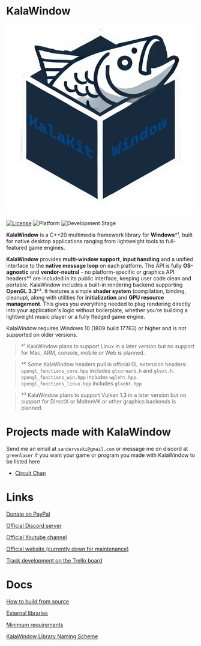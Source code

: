 # KalaWindow

![Logo](logo.png)

[![License](https://img.shields.io/badge/license-Zlib-blue)](LICENSE.md)
![Platform](https://img.shields.io/badge/platform-Windows%20%7C%20Linux-brightgreen)
![Development Stage](https://img.shields.io/badge/development-Alpha-yellow)

**KalaWindow** is a C++20 multimedia framework library for **Windows**\*¹, built for native desktop applications ranging from lightweight tools to full-featured game engines. 

**KalaWindow** provides **multi-window support**, **input handling** and a unified interface to the **native message loop** on each platform. The API is fully **OS-agnostic** and **vendor-neutral** - no platform-specific or graphics API headers\*² are included in its public interface, keeping user code clean and portable. KalaWindow includes a built-in rendering backend supporting **OpenGL 3.3**\*³. It features a simple **shader system** (compilation, binding, cleanup), along with utilities for **initialization** and **GPU resource management**. This gives you everything needed to plug rendering directly into your application's logic without boilerplate, whether you’re building a lightweight music player or a fully fledged game engine.

KalaWindow requires Windows 10 (1809 build 17763) or higher and is not supported on older versions.

> \*¹ KalaWindow plans to support Linux in a later version but no support for Mac, ARM, console, mobile or Web is planned.

> \*² Some KalaWindow headers pull in official GL extension headers: `opengl_functions_core.hpp` includes `glcorearb.h` and `glext.h`. `opengl_functions_win.hpp` includes `wgleht.hpp`. `opengl_functions_linux.hpp` includes `glxeht.hpp`

> \*³ KalaWindow plans to support Vulkan 1.3 in a later version but no support for DirectX or MoltenVK or other graphics backends is planned.

# Projects made with KalaWindow

Send me an email at `sanderveski@gmail.com` or message me on discord at `greenlaser` if you want your game or program you made with KalaWindow to be listed here

- [Circuit Chan](https://github.com/lost-empire-entertainment/circuit-chan)

# Links

[Donate on PayPal](https://www.paypal.com/donate/?hosted_button_id=QWG8SAYX5TTP6)

[Official Discord server](https://discord.gg/jkvasmTND5)

[Official Youtube channel](https://youtube.com/greenlaser)

[Official website (currently down for maintenance)](https://thekalakit.com)

[Track development on the Trello board](https://trello.com/b/rXmMDRaf/kalawindow)

# Docs

[How to build from source](docs/build_from_source.md)

[External libraries](docs/external_libraries.md)

[Minimum requirements](docs/minimum_requirements.md)

[KalaWindow Library Naming Scheme](docs/naming_scheme.md)